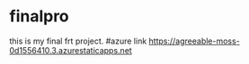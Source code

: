 # finalpro
this is my final frt project.
#azure link https://agreeable-moss-0d1556410.3.azurestaticapps.net
